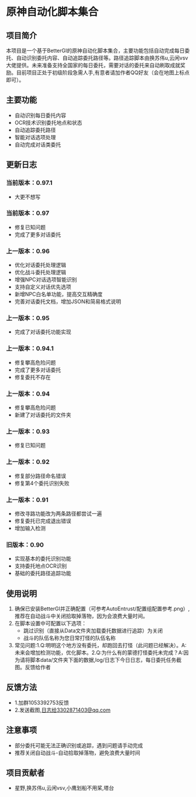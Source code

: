# 原神自动化脚本集合

## 项目简介
本项目是一个基于BetterGI的原神自动化脚本集合，主要功能包括自动完成每日委托、自动识别委托内容、自动追踪委托路径等。路径追踪脚本由换苏伟u,云闲vsv大佬提供。未来准备支持全国家的每日委托，需要对话的委托来自动刷取成就奖励。目前项目正处于初级阶段急需人手,有意者请加作者QQ好友（会在地图上标点即可）。

## 主要功能
- 自动识别每日委托内容
- OCR技术识别委托地点和状态
- 自动追踪委托路径
- 智能对话选项处理
- 自动完成对话类委托

## 更新日志

### 当前版本：0.97.1
- 大更不想写

### 当前版本：0.97
- 修复已知问题
- 完成了更多对话委托

### 上一版本：0.96
- 优化对话委托处理逻辑
- 优化战斗委托处理逻辑
- 增强NPC对话选项智能识别
- 支持自定义对话优先选项
- 新增NPC白名单功能，提高交互精确度
- 完善对话委托文档，增加JSON和简易格式说明

### 上一版本：0.95
- 完成了对话委托功能实现

### 上一版本：0.94.1
- 修复攀高危险问题
- 完成了更多对话委托
- 修复委托不存在

### 上一版本：0.94
- 修复攀高危险问题
- 新建了对话委托的文件夹

### 上一版本：0.93
- 修复已知问题

### 上一版本：0.92
- 修复部分路径命名错误
- 修复第4个委托识别失败

### 上一版本：0.91
- 修改寻路功能改为两条路径都尝试一遍
- 修复委托已完成退出错误
- 增加输入检测

### 旧版本：0.90
- 实现基本的委托识别功能
- 支持委托地点OCR识别
- 基础的委托路径追踪功能

## 使用说明
1. 确保已安装BetterGI并正确配置（可参考AutoEntrust/配置组配置参考.png）,推荐在自动战斗中关闭拾取掉落物，因为会浪费大量时间。
2. 在脚本设置中可配置以下选项：
   - 跳过识别（直接从Data文件夹加载委托数据进行追踪）为关闭
   - 战斗的队伍名称为您日常打怪的队伍名称
3. 常见问题:1.Q:明明这个地方没有委托，却跑回去打怪（此问题已经解决）。A:未来会增加检测功能，优化脚本。2.Q:为什么有的蒙德打怪委托未完成？A:因为请将脚本data/文件夹下面的数据,log/日志下今日日志，每日委托任务截图。反馈给作者

## 反馈方法
- 1.加群1053392753反馈
- 2.发送截图,日志给3302871403@qq.com

## 注意事项
- 部分委托可能无法正确识别或追踪，遇到问题请手动完成
- 推荐关闭自动战斗-自动拾取掉落物，避免浪费大量时间

## 项目贡献者
- 星野,换苏伟u,云闲vsv,小鹰划船不用桨,塔台
